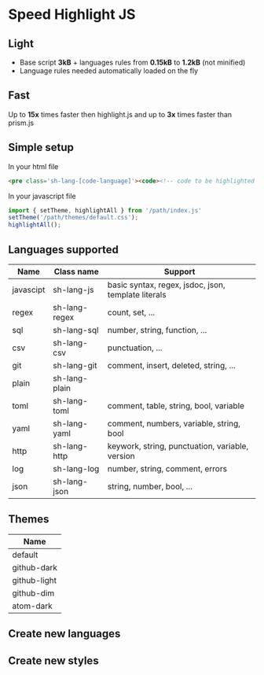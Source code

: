 # Speed Highlight JS

## Light

  * Base script **3kB** + languages rules from **0.15kB** to **1.2kB** (not minified)
  * Language rules needed automatically loaded on the fly

## Fast

Up to **15x** times faster then highlight.js and up to **3x** times faster than prism.js

## Simple setup

In your html file
```html
<pre class='sh-lang-[code-language]'><code><!-- code to be highlighted --></code></pre>
```

In your javascript file
```js
import { setTheme, highlightAll } from '/path/index.js'
setTheme('/path/themes/default.css');
highlightAll();
```

## Languages supported

| Name      | Class name    | Support                                             |
| --------  | ------------- | -------                                             |
| javascipt | sh-lang-js    | basic syntax, regex, jsdoc, json, template literals |
| regex     | sh-lang-regex | count, set, ...                                     |
| sql       | sh-lang-sql   | number, string, function, ...                       |
| csv       | sh-lang-csv   | punctuation, ...                                    |
| git       | sh-lang-git   | comment, insert, deleted, string, ...               |
| plain     | sh-lang-plain |                                                     |
| toml      | sh-lang-toml  | comment, table, string, bool, variable              |
| yaml      | sh-lang-yaml  | comment, numbers, variable, string, bool            |
| http      | sh-lang-http  | keywork, string, punctuation, variable, version     |
| log       | sh-lang-log   | number, string, comment, errors                     |
| json      | sh-lang-json  | string, number, bool, ...                           |

## Themes

| Name           |
| -------------- |
| default        |
| github-dark    |
| github-light   |
| github-dim     |
| atom-dark      |

## Create new languages

## Create new styles
